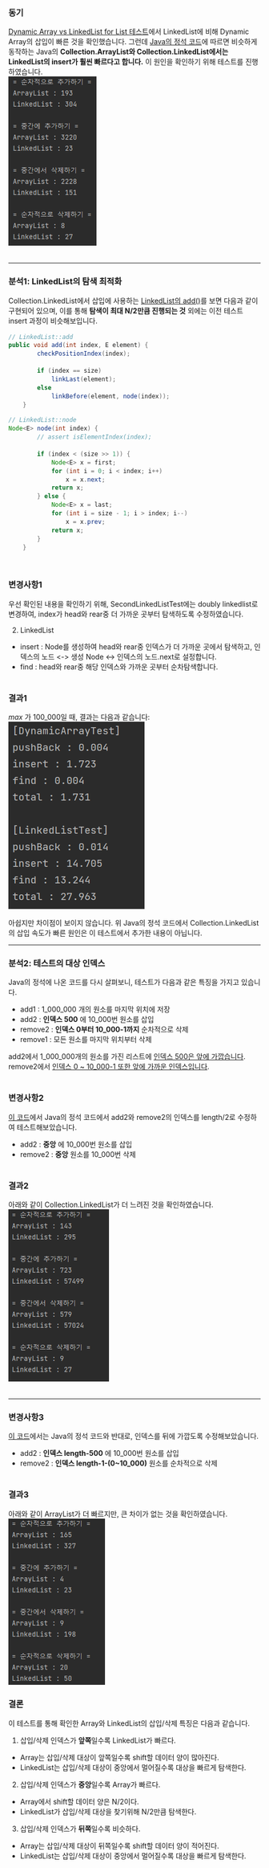 ### 동기
[Dynamic Array vs LinkedList for List 테스트](https://github.com/pythaac/Performance_Test/tree/main/Dynamic_Array_vs_LinkedList_for_List)에서 LinkedList에 비해 Dynamic Array의 
삽입이 빠른 것을 확인했습니다. 그런데 [Java의 정석 코드](https://github.com/castello/javajungsuk3/blob/master/source/ch11/ArrayListLinkedListTest.java)에 따르면 비슷하게 동작하는 Java의 **Collection.ArrayList와 Collection.LinkedList에서는 LinkedList의 insert가 훨씬 빠르다고 합니다.** 이 원인을 확인하기 위해 테스트를 진행하였습니다.  
![second](./image/issue.PNG)  
&nbsp;  
___

### 분석1: LinkedList의 탐색 최적화
Collection.LinkedList에서 삽입에 사용하는 [LinkedList의 add()](https://docs.oracle.com/javase/7/docs/api/java/util/LinkedList.html#add(int,%20E))를 보면 다음과 같이 구현되어 있으며,
이를 통해 **탐색이 최대 N/2만큼 진행되는 것** 외에는 이전 테스트 insert 과정이 비슷해보입니다.

```java
// LinkedList::add
public void add(int index, E element) {
        checkPositionIndex(index);

        if (index == size)
            linkLast(element);
        else
            linkBefore(element, node(index));
    }
```  
```java
// LinkedList::node
Node<E> node(int index) {
        // assert isElementIndex(index);

        if (index < (size >> 1)) {
            Node<E> x = first;
            for (int i = 0; i < index; i++)
                x = x.next;
            return x;
        } else {
            Node<E> x = last;
            for (int i = size - 1; i > index; i--)
                x = x.prev;
            return x;
        }
    }
```  
&nbsp;  

### 변경사항1
우선 확인된 내용을 확인하기 위해, SecondLinkedListTest에는 doubly linkedlist로 변경하여, index가 head와 rear중 더 가까운 곳부터 탐색하도록 수정하였습니다.  

2. LinkedList  
- insert : Node를 생성하여 head와 rear중 인덱스가 더 가까운 곳에서 탐색하고, 인덱스의 노드 <-> 생성 Node <-> 인덱스의 노드.next로 설정합니다.
- find : head와 rear중 해당 인덱스와 가까운 곳부터 순차탐색합니다.  
&nbsp;  

### 결과1
_max_ 가 100_000일 때, 결과는 다음과 같습니다:  
![capture](./image/second.PNG)  

아쉽지만 차이점이 보이지 않습니다. 위 Java의 정석 코드에서 Collection.LinkedList의 삽입 속도가 빠른 원인은 이 테스트에서 추가한 내용이 아닙니다.
&nbsp;  
___

### 분석2: 테스트의 대상 인덱스
Java의 정석에 나온 코드를 다시 살펴보니, 테스트가 다음과 같은 특징을 가지고 있습니다.
- add1 : 1_000_000 개의 원소를 마지막 위치에 저장
- add2 : **인덱스 500** 에 10_000번 원소를 삽입
- remove2 : **인덱스 0부터 10_000-1까지** 순차적으로 삭제
- remove1 : 모든 원소를 마지막 위치부터 삭제  

add2에서 1_000_000개의 원소를 가진 리스트에 <u>인덱스 500은 앞에 가깝습니다</u>. 
remove2에서 <u>인덱스 0 ~ 10_000-1 또한 앞에 가까운 인덱스입니다</u>.  
&nbsp;  

### 변경사항2
[이 코드](https://github.com/pythaac/Performance_Test/blob/main/Dynamic_Array_vs_LinkedList_for_List_2/src/com/company/ChangedTest.java)에서 Java의 정석 코드에서 add2와 remove2의 인덱스를 length/2로 수정하여 테스트해보았습니다.  
- add2 : **중앙** 에 10_000번 원소를 삽입
- remove2 : **중앙** 원소를 10_000번 삭제  
&nbsp;  

### 결과2
아래와 같이 Collection.LinkedList가 더 느려진 것을 확인하였습니다.  
![capture](./image/changed.PNG)  
&nbsp;  
___

### 변경사항3
[이 코드](https://github.com/pythaac/Performance_Test/blob/main/Dynamic_Array_vs_LinkedList_for_List_2/src/com/company/ChangedTest2.java)에서는 Java의 정석 코드와 반대로, 인덱스를 뒤에 가깝도록 수정해보았습니다.
- add2 : **인덱스 length-500** 에 10_000번 원소를 삽입
- remove2 : **인덱스 length-1-(0~10_000)** 원소를 순차적으로 삭제  
&nbsp;  

### 결과3
아래와 같이 ArrayList가 더 빠르지만, 큰 차이가 없는 것을 확인하였습니다.  
![capture](./image/changed2.PNG)  

### 결론
이 테스트를 통해 확인한 Array와 LinkedList의 삽입/삭제 특징은 다음과 같습니다.  
1. 삽입/삭제 인덱스가 **앞쪽**일수록 LinkedList가 빠르다.  
- Array는 삽입/삭제 대상이 앞쪽일수록 shift할 데이터 양이 많아진다.
- LinkedList는 삽입/삭제 대상이 중앙에서 멀어질수록 대상을 빠르게 탐색한다.
2. 삽입/삭제 인덱스가 **중앙**일수록 Array가 빠르다.
- Array에서 shift할 데이터 양은 N/2이다.
- LinkedList가 삽입/삭제 대상을 찾기위해 N/2만큼 탐색한다.
3. 삽입/삭제 인덱스가 **뒤쪽**일수록 비슷하다.
- Array는 삽입/삭제 대상이 뒤쪽일수록 shift할 데이터 양이 적어진다.
- LinkedList는 삽입/삭제 대상이 중앙에서 멀어질수록 대상을 빠르게 탐색한다.
